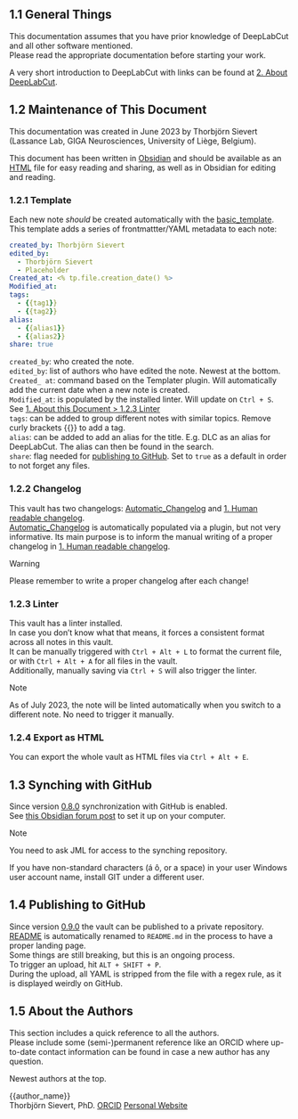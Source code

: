   
  
## 1.1 General Things  
  
This documentation assumes that you have prior knowledge of DeepLabCut and all other software mentioned.    
Please read the appropriate documentation before starting your work.  
  
A very short introduction to DeepLabCut with links can be found at [2. About DeepLabCut](./2.%20About%20DeepLabCut.md).  
  
## 1.2 Maintenance of This Document  
  
This documentation was created in June 2023 by Thorbjörn Sievert (Lassance Lab, GIGA Neurosciences, University of Liège, Belgium).  
  
This document has been written in [Obsidian](https://obsidian.md/) and should be available as an [HTML](1.%20About%20this%20Document.md#1.2.4%20Export%20as%20HTML) file for easy reading and sharing, as well as in Obsidian for editing and reading.  
  
### 1.2.1 Template  
  
Each new note *should* be created automatically with the [basic_template](./basic_template.md). This template adds a series of frontmattter/YAML metadata to each note:  
  
```YAML  
created_by: Thorbjörn Sievert  
edited_by:  
  - Thorbjörn Sievert  
  - Placeholder  
Created_at: <% tp.file.creation_date() %>  
Modified_at:   
tags:   
  - {{tag1}}  
  - {{tag2}}  
alias:   
  - {{alias1}}  
  - {{alias2}}  
share: true  
```  
  
`created_by`: who created the note.    
`edited_by`: list of authors who have edited the note. Newest at the bottom.    
`Created_ at`: command based on the Templater plugin. Will automatically add the current date when a new note is created.    
`Modified_at`: is populated by the installed linter. Will update on `Ctrl + S`. See [1. About this Document > 1.2.3 Linter](1.%20About%20this%20Document.md#1.2.3%20Linter)    
`tags`: can be added to group different notes with similar topics. Remove curly brackets {{}} to add a tag.    
`alias`: can be added to add an alias for the title. E.g. DLC as an alias for DeepLabCut. The alias can then be found in the search.    
`share`: flag needed for [publishing to GitHub](1.%20About%20this%20Document.md#1.4%20Publishing%20to%20GitHub). Set to `true` as a default in order to not forget any files.  
  
### 1.2.2 Changelog  
  
This vault has two changelogs: [Automatic_Changelog](./Automatic_Changelog.md) and [1. Human readable changelog](./1.%20Human%20readable%20changelog.md).    
[Automatic_Changelog](./Automatic_Changelog.md) is automatically populated via a plugin, but not very informative. Its main purpose is to inform the manual writing of a proper changelog in [1. Human readable changelog](./1.%20Human%20readable%20changelog.md).  
  
> [!warning]    
> Please remember to write a proper changelog after each change!  
  
### 1.2.3 Linter  
  
This vault has a linter installed.    
In case you don’t know what that means, it forces a consistent format across all notes in this vault.    
It can be manually triggered with `Ctrl + Alt + L` to format the current file, or with `Ctrl + Alt + A` for all files in the vault.    
Additionally, manually saving via `Ctrl + S` will also trigger the linter.  
  
> [!note]    
> As of July 2023, the note will be linted automatically when you switch to a different note. No need to trigger it manually.  
  
### 1.2.4 Export as HTML  
  
You can export the whole vault as HTML files via `Ctrl + Alt + E`.  
  
## 1.3 Synching with GitHub  
  
Since version [0.8.0](./1.%20Human%20readable%20changelog.md#0.8.0) synchronization with GitHub is enabled.    
See [this Obsidian forum post](https://forum.obsidian.md/t/guide-a-relatively-simple-guide-on-syncing-windows-with-ios-using-git/46547) to set it up on your computer.  
  
> [!note]    
> You need to ask JML for access to the synching repository.  
>  
> If you have non-standard characters (á ô, or a space) in your user Windows user account name, install GIT under a different user.  
  
## 1.4 Publishing to GitHub  
  
Since version [0.9.0](./1.%20Human%20readable%20changelog.md#0.9.0) the vault can be published to a private repository.    
[README](./README.md) is automatically renamed to `README.md` in the process to have a proper landing page.    
Some things are still breaking, but this is an ongoing process.    
To trigger an upload, hit `ALT + SHIFT + P`.    
During the upload, all YAML is stripped from the file with a regex rule, as it is displayed weirdly on GitHub.  
  
## 1.5 About the Authors  
  
This section includes a quick reference to all the authors.    
Please include some (semi-)permanent reference like an ORCID where up-to-date contact information can be found in case a new author has any question.  
  
Newest authors at the top.  
  
{{author_name}}    
Thorbjörn Sievert, PhD. [ORCID](https://orcid.org/0000-0002-4242-3779) [Personal Website](https://tsievert.com/)  
